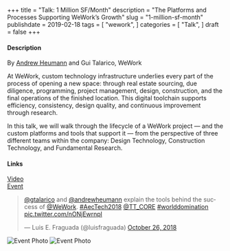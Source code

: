 +++
title = "Talk: 1 Million SF/Month"
description = "The Platforms and Processes Supporting WeWork’s Growth"
slug = "1-million-sf-month"
publishdate = 2019-02-18
tags = [
    "wework",
]
categories = [
    "Talk",
]
draft = false
+++

#### Description

By [Andrew Heumann](http://andrewheumann.com) and Gui Talarico, WeWork

At WeWork, custom technology infrastructure underlies every part of the process of opening a new space: through real estate sourcing, due diligence, programming, project management, design, construction, and the final operations of the finished location. This digital toolchain supports efficiency, consistency, design quality, and continuous improvement through research.

In this talk, we will walk through the lifecycle of a WeWork project — and the custom platforms and tools that support it —  from the perspective of three different teams within the company: Design Technology, Construction Technology, and Fundamental Research.


#### Links

<div class="links">
    <i class="fas fa-video"></i>
    <a href="https://youtu.be/Qbdt8kMj2Eo?t=90">Video</a>
    <br>
    <i class="fas fa-link"></i>
    <a href="http://core.thorntontomasetti.com/aec-tech-2018/aec-tech-2018-speakers/nearly-1-million-sfmonth-the-platforms-and-processes-supporting-weworks-growth/">Event</a>
</div>


<blockquote class="twitter-tweet" data-lang="en"><p lang="en" dir="ltr"><a href="https://twitter.com/gtalarico?ref_src=twsrc%5Etfw">@gtalarico</a> and <a href="https://twitter.com/andrewheumann?ref_src=twsrc%5Etfw">@andrewheumann</a> explain the tools behind the success of <a href="https://twitter.com/WeWork?ref_src=twsrc%5Etfw">@WeWork</a>.  <a href="https://twitter.com/hashtag/AecTech2018?src=hash&amp;ref_src=twsrc%5Etfw">#AecTech2018</a> <a href="https://twitter.com/TT_CORE?ref_src=twsrc%5Etfw">@TT_CORE</a> <a href="https://twitter.com/hashtag/worlddomination?src=hash&amp;ref_src=twsrc%5Etfw">#worlddomination</a> <a href="https://t.co/nONjEwrnpl">pic.twitter.com/nONjEwrnpl</a></p>&mdash; Luis E. Fraguada (@luisfraguada) <a href="https://twitter.com/luisfraguada/status/1055849584885448706?ref_src=twsrc%5Etfw">October 26, 2018</a></blockquote>
<script async src="https://platform.twitter.com/widgets.js" charset="utf-8"></script>


![Event Photo](/img/aec-1-million.jpg)
![Event Photo](/img/aec-1-million-2.jpg)
